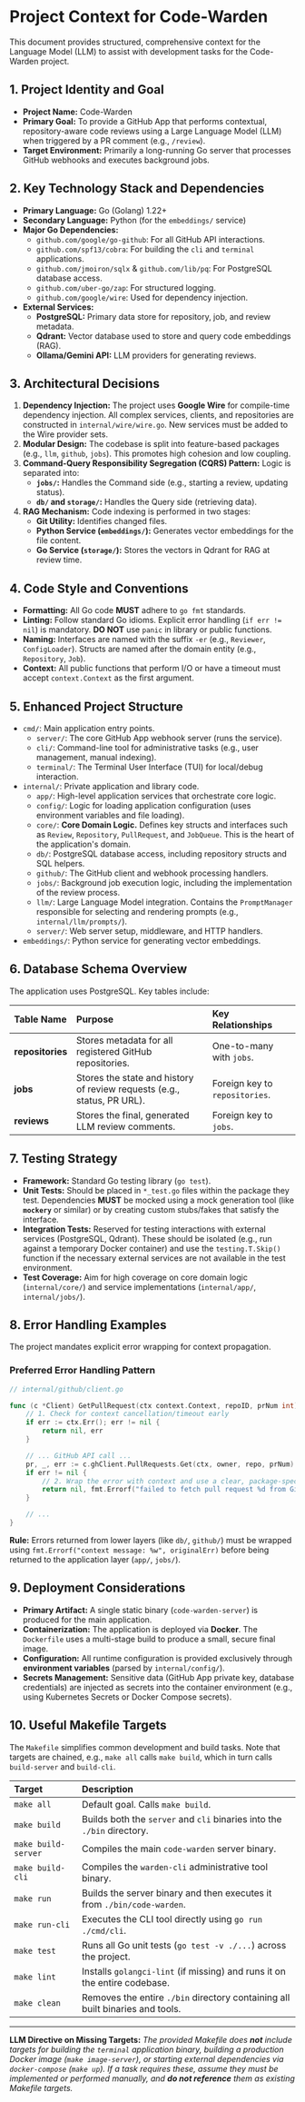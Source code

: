 # Project Context for Code-Warden

This document provides structured, comprehensive context for the Language Model (LLM) to assist with development tasks for the Code-Warden project.

## 1. Project Identity and Goal

*   **Project Name:** Code-Warden
*   **Primary Goal:** To provide a GitHub App that performs contextual, repository-aware code reviews using a Large Language Model (LLM) when triggered by a PR comment (e.g., `/review`).
*   **Target Environment:** Primarily a long-running Go server that processes GitHub webhooks and executes background jobs.

## 2. Key Technology Stack and Dependencies

*   **Primary Language:** Go (Golang) 1.22+
*   **Secondary Language:** Python (for the `embeddings/` service)
*   **Major Go Dependencies:**
    *   `github.com/google/go-github`: For all GitHub API interactions.
    *   `github.com/spf13/cobra`: For building the `cli` and `terminal` applications.
    *   `github.com/jmoiron/sqlx` & `github.com/lib/pq`: For PostgreSQL database access.
    *   `github.com/uber-go/zap`: For structured logging.
    *   `github.com/google/wire`: Used for dependency injection.
*   **External Services:**
    *   **PostgreSQL:** Primary data store for repository, job, and review metadata.
    *   **Qdrant:** Vector database used to store and query code embeddings (RAG).
    *   **Ollama/Gemini API:** LLM providers for generating reviews.

## 3. Architectural Decisions

1.  **Dependency Injection:** The project uses **Google Wire** for compile-time dependency injection. All complex services, clients, and repositories are constructed in `internal/wire/wire.go`. New services must be added to the Wire provider sets.
2.  **Modular Design:** The codebase is split into feature-based packages (e.g., `llm`, `github`, `jobs`). This promotes high cohesion and low coupling.
3.  **Command-Query Responsibility Segregation (CQRS) Pattern:** Logic is separated into:
    *   **`jobs/`:** Handles the Command side (e.g., starting a review, updating status).
    *   **`db/` and `storage/`:** Handles the Query side (retrieving data).
4.  **RAG Mechanism:** Code indexing is performed in two stages:
    *   **Git Utility:** Identifies changed files.
    *   **Python Service (`embeddings/`):** Generates vector embeddings for the file content.
    *   **Go Service (`storage/`):** Stores the vectors in Qdrant for RAG at review time.

## 4. Code Style and Conventions

*   **Formatting:** All Go code **MUST** adhere to `go fmt` standards.
*   **Linting:** Follow standard Go idioms. Explicit error handling (`if err != nil`) is mandatory. **DO NOT** use `panic` in library or public functions.
*   **Naming:** Interfaces are named with the suffix `-er` (e.g., `Reviewer`, `ConfigLoader`). Structs are named after the domain entity (e.g., `Repository`, `Job`).
*   **Context:** All public functions that perform I/O or have a timeout must accept `context.Context` as the first argument.

## 5. Enhanced Project Structure

*   `cmd/`: Main application entry points.
    *   `server/`: The core GitHub App webhook server (runs the service).
    *   `cli/`: Command-line tool for administrative tasks (e.g., user management, manual indexing).
    *   `terminal/`: The Terminal User Interface (TUI) for local/debug interaction.
*   `internal/`: Private application and library code.
    *   `app/`: High-level application services that orchestrate core logic.
    *   `config/`: Logic for loading application configuration (uses environment variables and file loading).
    *   `core/`: **Core Domain Logic.** Defines key structs and interfaces such as `Review`, `Repository`, `PullRequest`, and `JobQueue`. This is the heart of the application's domain.
    *   `db/`: PostgreSQL database access, including repository structs and SQL helpers.
    *   `github/`: The GitHub client and webhook processing handlers.
    *   `jobs/`: Background job execution logic, including the implementation of the review process.
    *   `llm/`: Large Language Model integration. Contains the `PromptManager` responsible for selecting and rendering prompts (e.g., `internal/llm/prompts/`).
    *   `server/`: Web server setup, middleware, and HTTP handlers.
*   `embeddings/`: Python service for generating vector embeddings.

## 6. Database Schema Overview

The application uses PostgreSQL. Key tables include:

| Table Name | Purpose | Key Relationships |
| :--- | :--- | :--- |
| **repositories** | Stores metadata for all registered GitHub repositories. | One-to-many with `jobs`. |
| **jobs** | Stores the state and history of review requests (e.g., status, PR URL). | Foreign key to `repositories`. |
| **reviews** | Stores the final, generated LLM review comments. | Foreign key to `jobs`. |

## 7. Testing Strategy

*   **Framework:** Standard Go testing library (`go test`).
*   **Unit Tests:** Should be placed in `*_test.go` files within the package they test. Dependencies **MUST** be mocked using a mock generation tool (like **`mockery`** or similar) or by creating custom stubs/fakes that satisfy the interface.
*   **Integration Tests:** Reserved for testing interactions with external services (PostgreSQL, Qdrant). These should be isolated (e.g., run against a temporary Docker container) and use the `testing.T.Skip()` function if the necessary external services are not available in the test environment.
*   **Test Coverage:** Aim for high coverage on core domain logic (`internal/core/`) and service implementations (`internal/app/`, `internal/jobs/`).

## 8. Error Handling Examples

The project mandates explicit error wrapping for context propagation.

### Preferred Error Handling Pattern

```go
// internal/github/client.go

func (c *Client) GetPullRequest(ctx context.Context, repoID, prNum int) (*core.PullRequest, error) {
    // 1. Check for context cancellation/timeout early
    if err := ctx.Err(); err != nil {
        return nil, err
    }

    // ... GitHub API call ...
    pr, _, err := c.ghClient.PullRequests.Get(ctx, owner, repo, prNum)
    if err != nil {
        // 2. Wrap the error with context and use a clear, package-specific message
        return nil, fmt.Errorf("failed to fetch pull request %d from GitHub: %w", prNum, err)
    }

    // ...
}
```

**Rule:** Errors returned from lower layers (like `db/`, `github/`) must be wrapped using `fmt.Errorf("context message: %w", originalErr)` before being returned to the application layer (`app/`, `jobs/`).

## 9. Deployment Considerations

*   **Primary Artifact:** A single static binary (`code-warden-server`) is produced for the main application.
*   **Containerization:** The application is deployed via **Docker**. The `Dockerfile` uses a multi-stage build to produce a small, secure final image.
*   **Configuration:** All runtime configuration is provided exclusively through **environment variables** (parsed by `internal/config/`).
*   **Secrets Management:** Sensitive data (GitHub App private key, database credentials) are injected as secrets into the container environment (e.g., using Kubernetes Secrets or Docker Compose secrets).

## 10. Useful Makefile Targets

The `Makefile` simplifies common development and build tasks. Note that targets are chained, e.g., `make all` calls `make build`, which in turn calls `build-server` and `build-cli`.

| Target | Description |
| :--- | :--- |
| `make all` | Default goal. Calls `make build`. |
| `make build` | Builds both the `server` and `cli` binaries into the `./bin` directory. |
| `make build-server` | Compiles the main `code-warden` server binary. |
| `make build-cli` | Compiles the `warden-cli` administrative tool binary. |
| `make run` | Builds the server binary and then executes it from `./bin/code-warden`. |
| `make run-cli` | Executes the CLI tool directly using `go run ./cmd/cli`. |
| `make test` | Runs all Go unit tests (`go test -v ./...`) across the project. |
| `make lint` | Installs `golangci-lint` (if missing) and runs it on the entire codebase. |
| `make clean` | Removes the entire `./bin` directory containing all built binaries and tools. |

---
**LLM Directive on Missing Targets:**
*The provided Makefile does **not** include targets for building the `terminal` application binary, building a production Docker image (`make image-server`), or starting external dependencies via `docker-compose` (`make up`). If a task requires these, assume they must be implemented or performed manually, and **do not reference** them as existing Makefile targets.*
